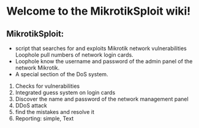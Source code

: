 # Welcome to the MikrotikSploit wiki!

## MikrotikSploit:
* script that searches for and exploits Mikrotik network vulnerabilities Loophole pull numbers of network login cards.
* Loophole know the username and password of the admin panel of the network Mikrotik.
* A special section of the DoS system.
 
1. Checks for vulnerabilities
2. Integrated guess system on login cards
3. Discover the name and password of the network management panel
4. DDoS attack
5. find the mistakes and resolve it
6. Reporting: simple, Text